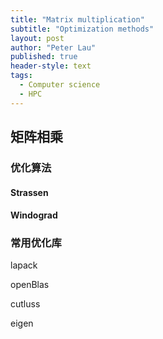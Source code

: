 ```yaml
---
title: "Matrix multiplication"
subtitle: "Optimization methods"
layout: post
author: "Peter Lau"
published: true
header-style: text
tags:
  - Computer science
  - HPC
---
```



## 矩阵相乘

### 优化算法

#### Strassen


#### Windograd


### 常用优化库


lapack

openBlas

cutluss

eigen